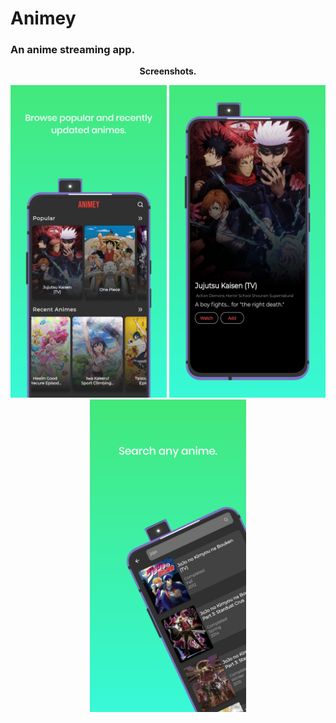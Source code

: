 # Animey
### An anime streaming app.
<p align=center><b>Screenshots.</b></p>
<p align=center>
  <img src="https://github.com/Y-KUN-21/animey/blob/master/screenshots/1.png" width="250"  height="500">
  <img src="https://github.com/Y-KUN-21/animey/blob/master/screenshots/2.png" width="250" height="500">
  <img src="https://github.com/Y-KUN-21/animey/blob/master/screenshots/3.png" width="250" height="500">
  
</p>
